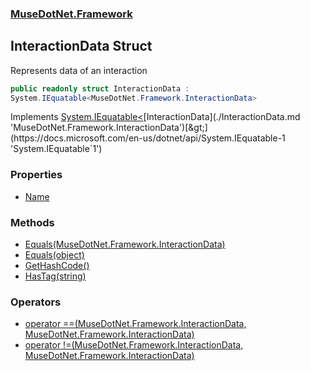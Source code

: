 ### [MuseDotNet.Framework](./MuseDotNet-Framework.md 'MuseDotNet.Framework')
## InteractionData Struct
Represents data of an interaction  
```csharp
public readonly struct InteractionData :
System.IEquatable<MuseDotNet.Framework.InteractionData>
```
Implements [System.IEquatable&lt;](https://docs.microsoft.com/en-us/dotnet/api/System.IEquatable-1 'System.IEquatable`1')[InteractionData](./InteractionData.md 'MuseDotNet.Framework.InteractionData')[&gt;](https://docs.microsoft.com/en-us/dotnet/api/System.IEquatable-1 'System.IEquatable`1')  
### Properties
- [Name](./InteractionData-Name.md 'MuseDotNet.Framework.InteractionData.Name')
### Methods
- [Equals(MuseDotNet.Framework.InteractionData)](./InteractionData-Equals(InteractionData).md 'MuseDotNet.Framework.InteractionData.Equals(MuseDotNet.Framework.InteractionData)')
- [Equals(object)](./InteractionData-Equals(object).md 'MuseDotNet.Framework.InteractionData.Equals(object)')
- [GetHashCode()](./InteractionData-GetHashCode().md 'MuseDotNet.Framework.InteractionData.GetHashCode()')
- [HasTag(string)](./InteractionData-HasTag(string).md 'MuseDotNet.Framework.InteractionData.HasTag(string)')
### Operators
- [operator ==(MuseDotNet.Framework.InteractionData, MuseDotNet.Framework.InteractionData)](./InteractionData-op_Equality(InteractionData_InteractionData).md 'MuseDotNet.Framework.InteractionData.op_Equality(MuseDotNet.Framework.InteractionData, MuseDotNet.Framework.InteractionData)')
- [operator !=(MuseDotNet.Framework.InteractionData, MuseDotNet.Framework.InteractionData)](./InteractionData-op_Inequality(InteractionData_InteractionData).md 'MuseDotNet.Framework.InteractionData.op_Inequality(MuseDotNet.Framework.InteractionData, MuseDotNet.Framework.InteractionData)')
